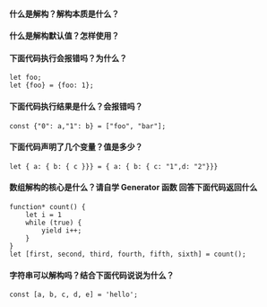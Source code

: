 #### 什么是解构？解构本质是什么？


#### 什么是解构默认值？怎样使用？


#### 下面代码执行会报错吗？为什么？

    let foo;
    let {foo} = {foo: 1};

#### 下面代码执行结果是什么？会报错吗？

    const {"0": a,"1": b} = ["foo", "bar"];

#### 下面代码声明了几个变量？值是多少？

    let { a: { b: { c }}} = { a: { b: { c: "1",d: "2"}}}

#### 数组解构的核心是什么？请自学 Generator 函数 回答下面代码返回什么

    function* count() {
        let i = 1
        while (true) {
            yield i++;
        }
    }
    let [first, second, third, fourth, fifth, sixth] = count();

#### 字符串可以解构吗？结合下面代码说说为什么？

    const [a, b, c, d, e] = 'hello';